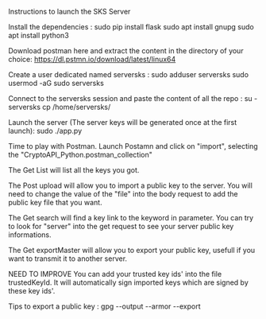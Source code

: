Instructions to launch the SKS Server

Install the dependencies :
sudo pip install flask
sudo apt install gnupg
sudo apt install python3

Download postman here and extract the content in the directory of your choice:
https://dl.pstmn.io/download/latest/linux64

Create a user dedicated named serversks :
sudo adduser serversks
sudo usermod -aG sudo serversks

Connect to the serversks session and paste the content of all the repo :
su - serversks
cp <PreviousDirectoryLocation> /home/serversks/

Launch the server (The server keys will be generated once at the first launch):
sudo ./app.py

Time to play with Postman.
Launch Postamn and click on "import", selecting the "CryptoAPI_Python.postman_collection"

The Get List will list all the keys you got.

The Post upload will allow you to import a public key to the server.
You will need to change the value of the "file" into the body request to add the public key file that you want.

The Get search will find a key link to the keyword in parameter.
You can try to look for "server" into the get request to see your server public key informations.

The Get exportMaster will allow you to export your public key, usefull if you want to transmit it to another server.

NEED TO IMPROVE
You can add your trusted key ids' into the file trustedKeyId. 
It will automatically sign imported keys which are signed by these key ids'.

Tips to export a public key :
gpg --output <keyName> --armor --export <keyIdentifier>
